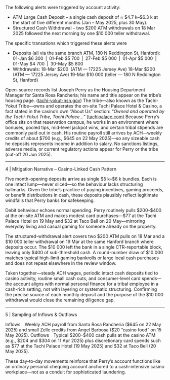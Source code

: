 The following alerts were triggered by account activity:

* ATM Large Cash Deposit – a single cash deposit of ≈ \$4.7 k–\$6.3 k at the start of five different months (Jan – May 2025, plus 30 May).
* Structured Cash Withdrawal – two \$200 ATM withdrawals on 18 Mar 2025 followed the next morning by one \$10 000 teller withdrawal.


The specific transations which triggered these alerts were

* Deposits (all via the same branch ATM, 180 N Reddington St, Hanford):
  01-Jan \$6 300 | 01-Feb \$5 700 | 27-Feb \$5 000 | 01-Apr \$5 000 | 01-May \$4 700 | 30-May \$5 800
* Withdrawals:
  18-Mar \$200 (ATM — 17225 Jersey Ave)
  18-Mar \$200 (ATM — 17225 Jersey Ave)
  19-Mar \$10 000 (teller — 180 N Reddington St, Hanford)




Open-source records list Joseph Perry as the Housing Department Manager for Santa Rosa Rancheria; his name and title appear on the tribe’s housing page. ([tachi-yokut-nsn.gov][1])   The tribe—also known as the Tachi-Yokut Tribe—owns and operates the on-site Tachi Palace Hotel & Casino, a fact stated in the casino’s own “About Us” section: *“Owned and operated by the Tachi-Yokut Tribe, Tachi Palace…”* ([tachipalace.com][2])  Because Perry’s office sits on that reservation campus, he works in an environment where bonuses, pooled tips, mid-level jackpot wins, and certain tribal stipends are commonly paid out in cash.  His routine payroll still arrives by ACH—weekly credits of about \$700 (e.g., \$645 on 22 May 2025)—so any sizeable cash he deposits represents income in addition to salary.  No sanctions listings, adverse media, or current regulatory actions appear for Perry or the tribe (cut-off 20 Jun 2025).

---

4 | Mitigation Narrative – Casino-Linked Cash Pattern

Five month-opening deposits arrive as single \$5 k–\$6 k bundles.  Each is one intact lump—never sliced—so the behaviour lacks structuring hallmarks.  Given the tribe’s practice of paying incentives, gaming proceeds, or benefit distributions in cash, these deposits plausibly reflect legitimate windfalls that Perry banks for safekeeping.

Debit behaviour echoes normal spending.  Perry routinely pulls \$200–\$400 at the on-site ATM and makes modest card purchases—\$77 at the Tachi Palace Hotel on 19 May and \$32 at Taco Bell on 20 May—mirroring everyday living and casual gaming for someone already on the property.

The structured-withdrawal alert covers two \$200 ATM pulls on 18 Mar and a \$10 000 teller withdrawal on 19 Mar at the same Hanford branch where deposits occur.  The \$10 000 left the bank in a single CTR-reportable block, leaving only \$400 of sub-threshold cash.  A round-number draw of \$10 000 matches typical high-limit gaming bankrolls or large local cash purchases and does not repeat elsewhere in the review window.

Taken together—steady ACH wages, periodic intact cash deposits tied to casino activity, routine small cash outs, and consumer-level card spends—the account aligns with normal personal finance for a tribal employee in a cash-rich setting, not with layering or systematic structuring.  Confirming the precise source of each monthly deposit and the purpose of the \$10 000 withdrawal would close the remaining diligence gap.

---

5 | Sampling of Inflows & Outflows

Inflows Weekly ACH payroll from Santa Rosa Rancheria (\$645 on 22 May 2025) and small Zelle credits from Angel Barbosa (\$20 “casino food” on 15 May 2025).
Outflows Typical \$200–\$400 cash pulls at the casino ATM (e.g., \$204 and \$304 on 11 Apr 2025) plus discretionary card spends such as \$77 at the Tachi Palace Hotel (19 May 2025) and \$32 at Taco Bell (20 May 2025).

These day-to-day movements reinforce that Perry’s account functions like an ordinary personal chequing account anchored to a cash-intensive casino workplace—not as a conduit for sophisticated laundering.

[1]: https://www.tachi-yokut-nsn.gov/housing"
[2]: https://www.tachipalace.com/about-us/palace-hospitality"
